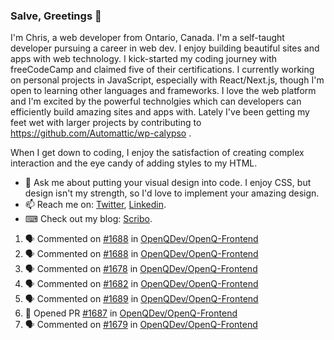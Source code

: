 ### Salve, Greetings 👋

I'm Chris, a web developer from Ontario, Canada. I'm a self-taught developer pursuing a career in web dev. I enjoy building beautiful sites and apps with web technology.
I kick-started my coding journey with freeCodeCamp and claimed five of their certifications.  I currently working on personal projects in JavaScript, especially with React/Next.js, though I'm open to learning other languages and frameworks. I love the web platform and I'm excited by the powerful technolgies which can developers can efficiently build amazing sites and apps with. Lately I've been getting my feet wet with larger projects by contributing to https://github.com/Automattic/wp-calypso .

When I get down to coding, I enjoy the satisfaction of creating complex interaction and the eye candy of adding styles to my HTML. 

- 💬 Ask me about putting your visual design into code. I enjoy CSS, but design isn't my strength, so I'd love to implement your amazing design.
- 📫 Reach me on: [Twitter](https://twitter.com/Christo28120856), [Linkedin](https://www.linkedin.com/in/christopher-stevers-07b9a5204/).
- ⌨ Check out my blog: [Scribo](https://christopherstevers.cf).
<!--
**Christopher-Stevers/Christopher-Stevers** is a ✨ _special_ ✨ repository because its `README.md` (this file) appears on your GitHub profile.

Here are some ideas to get you started:

- 🔭 I’m currently working on ...
- 🌱 I’m currently learning ...
- 👯 I’m looking to collaborate on ...
- 🤔 I’m looking for help with ...
- 😄 Pronouns: ...
- ⚡ Fun fact: ...
-->

<!--START_SECTION:activity-->
1. 🗣 Commented on [#1688](https://github.com/OpenQDev/OpenQ-Frontend/issues/1688) in [OpenQDev/OpenQ-Frontend](https://github.com/OpenQDev/OpenQ-Frontend)
2. 🗣 Commented on [#1688](https://github.com/OpenQDev/OpenQ-Frontend/issues/1688) in [OpenQDev/OpenQ-Frontend](https://github.com/OpenQDev/OpenQ-Frontend)
3. 🗣 Commented on [#1678](https://github.com/OpenQDev/OpenQ-Frontend/issues/1678) in [OpenQDev/OpenQ-Frontend](https://github.com/OpenQDev/OpenQ-Frontend)
4. 🗣 Commented on [#1682](https://github.com/OpenQDev/OpenQ-Frontend/issues/1682) in [OpenQDev/OpenQ-Frontend](https://github.com/OpenQDev/OpenQ-Frontend)
5. 🗣 Commented on [#1689](https://github.com/OpenQDev/OpenQ-Frontend/issues/1689) in [OpenQDev/OpenQ-Frontend](https://github.com/OpenQDev/OpenQ-Frontend)
6. 💪 Opened PR [#1687](https://github.com/OpenQDev/OpenQ-Frontend/pull/1687) in [OpenQDev/OpenQ-Frontend](https://github.com/OpenQDev/OpenQ-Frontend)
7. 🗣 Commented on [#1679](https://github.com/OpenQDev/OpenQ-Frontend/issues/1679) in [OpenQDev/OpenQ-Frontend](https://github.com/OpenQDev/OpenQ-Frontend)
<!--END_SECTION:activity-->
